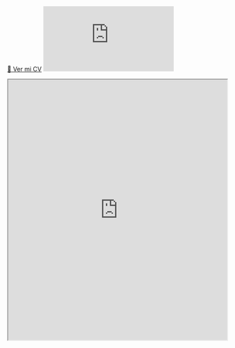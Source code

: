 [📄 Ver mi CV](https://github.com/naninimarcos/Proyectos_2024-2025/blob/main/CV/CV_Nanini_Marcos.pdf)
[![Ver CV](https://github.com/naninimarcos/Proyectos_2024-2025/blob/main/CV/CV_Nanini_Marcos.pdf)](https://github.com/naninimarcos/Proyectos_2024-2025/blob/main/CV/CV_Nanini_Marcos.pdf)

<iframe src="https://drive.google.com/file/d/1S4hjsPyd-LQGm8NJciG3yc5Jz8e2I_xA/view?usp=sharingF&embedded=true" width="100%" height="600px"></iframe>


